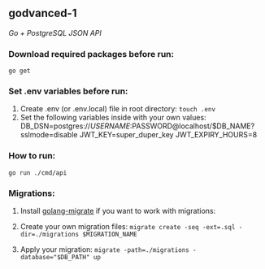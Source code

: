 ## godvanced-1

*Go + PostgreSQL JSON API*

### Download required packages before run:
`go get`

### Set .env variables before run:
1. Create .env (or .env.local) file in root directory: 
  `touch .env`
2. Set the following variables inside with your own values:
  DB_DSN=postgres://$USERNAME:$PASSWORD@localhost/$DB_NAME?sslmode=disable
  JWT_KEY=super_duper_key
  JWT_EXPIRY_HOURS=8

### How to run:
`go run ./cmd/api`

### Migrations:
1. Install [golang-migrate](https://github.com/golang-migrate/migrate/tree/master/cmd/migrate) if you want to work with migrations:

2. Create your own migration files:
`migrate create -seq -ext=.sql -dir=./migrations $MIGRATION_NAME`

3. Apply your migration:
`migrate -path=./migrations -database="$DB_PATH" up`
